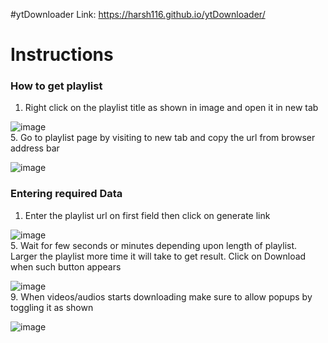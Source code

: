  #ytDownloader
 Link:
 https://harsh116.github.io/ytDownloader/

Instructions
============

### How to get playlist

1.  Right click on the playlist title as shown in image and open it in new tab
  
![image](https://imgur.com/NmdIzDL.jpeg)  
5.  Go to playlist page by visiting to new tab and copy the url from browser address bar
  
![image](https://imgur.com/1NaCo6l.jpeg)  

  
  

### Entering required Data

1.  Enter the playlist url on first field then click on generate link
  
![image](https://i.imgur.com/KkYX8gv.png)  
5.  Wait for few seconds or minutes depending upon length of playlist. Larger the playlist more time it will take to get result. Click on Download when such button appears
  
![image](https://i.imgur.com/JgcvVD5.png)  
9.  When videos/audios starts downloading make sure to allow popups by toggling it as shown
  
![image](https://i.imgur.com/ZSti6fy.jpg)
